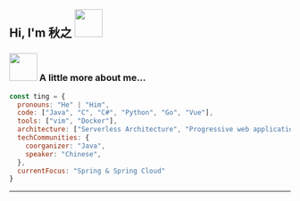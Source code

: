 ## Hi, I'm 秋之 <img src="https://media.giphy.com/media/mGcNjsfWAjY5AEZNw6/giphy.gif" width="50">
### <img src="https://media.giphy.com/media/VgCDAzcKvsR6OM0uWg/giphy.gif" width="50"> A little more about me...  

```javascript
const ting = {
  pronouns: "He" | "Him",
  code: ["Java", "C", "C#", "Python", "Go", "Vue"],
  tools: ["vim", "Docker"],
  architecture: ["Serverless Architecture", "Progressive web applications", "Single page applications"],
  techCommunities: {
    coorganizer: "Java",
    speaker: "Chinese",
  },
  currentFocus: "Spring & Spring Cloud"
}
```

---
